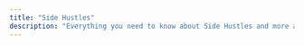```yaml
---
title: "Side Hustles"
description: "Everything you need to know about Side Hustles and more at Earn Money Online. It's all here."
---
```

